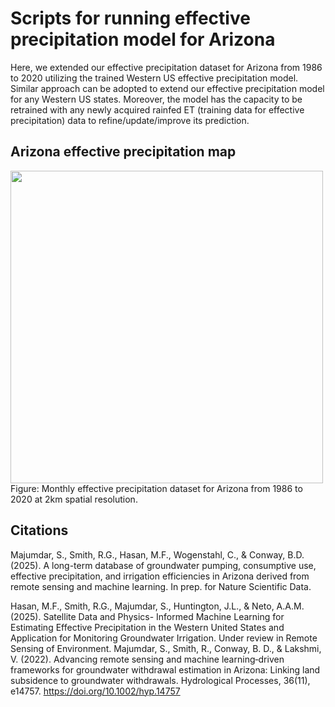 # Scripts for running effective precipitation model for Arizona

Here, we extended our effective precipitation dataset for Arizona from 1986 to 2020 utilizing the trained Western US effective precipitation model. Similar approach can be adopted to extend our effective precipitation model for any Western US states. Moreover, the model has the capacity to be retrained with any newly acquired rainfed ET (training data for effective precipitation) data to refine/update/improve its prediction.

## Arizona effective precipitation map
<img src="https://raw.githubusercontent.com/mdfahimhasan/WesternUS_NetGW/master/Codes/AZ/animation/Peff_animation.gif" height="500"/>
Figure: Monthly effective precipitation dataset for Arizona from 1986 to 2020 at 2km spatial resolution.


## Citations
Majumdar, S., Smith, R.G., Hasan, M.F., Wogenstahl, C., & Conway, B.D. (2025). A long-term database of groundwater pumping, consumptive use, effective precipitation, and irrigation efficiencies in Arizona derived from remote sensing and machine learning. In prep. for Nature Scientific Data.
 
Hasan, M.F., Smith, R.G., Majumdar, S., Huntington, J.L., & Neto, A.A.M. (2025). Satellite Data and Physics-
Informed Machine Learning for Estimating Effective Precipitation in the Western United States and Application for 
Monitoring Groundwater Irrigation. Under review in Remote Sensing of Environment.
Majumdar, S., Smith, R., Conway, B. D., & Lakshmi, V. (2022). Advancing remote sensing and machine learning‐driven frameworks for groundwater withdrawal estimation in Arizona: Linking land subsidence to groundwater withdrawals. Hydrological Processes, 36(11), e14757. https://doi.org/10.1002/hyp.14757
